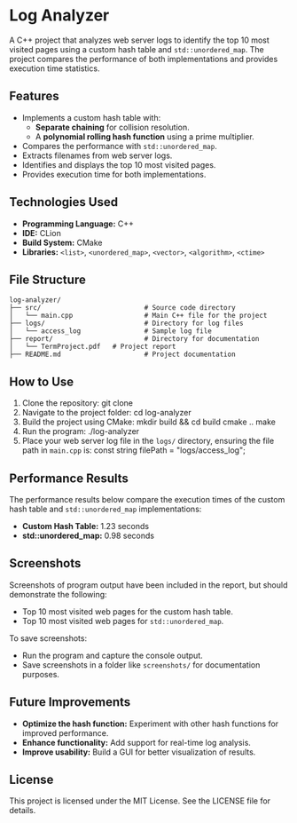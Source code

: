 # Log Analyzer

A C++ project that analyzes web server logs to identify the top 10 most visited pages using a custom hash table and `std::unordered_map`. The project compares the performance of both implementations and provides execution time statistics.

## Features
- Implements a custom hash table with:
    - **Separate chaining** for collision resolution.
    - A **polynomial rolling hash function** using a prime multiplier.
- Compares the performance with `std::unordered_map`.
- Extracts filenames from web server logs.
- Identifies and displays the top 10 most visited pages.
- Provides execution time for both implementations.

## Technologies Used
- **Programming Language:** C++
- **IDE:** CLion
- **Build System:** CMake
- **Libraries:** `<list>`, `<unordered_map>`, `<vector>`, `<algorithm>`, `<ctime>`

## File Structure
```plaintext
log-analyzer/
├── src/                          # Source code directory
│   └── main.cpp                  # Main C++ file for the project
├── logs/                         # Directory for log files
│   └── access_log                # Sample log file
├── report/                       # Directory for documentation
│   └── TermProject.pdf   # Project report
├── README.md                     # Project documentation
```

## How to Use
1. Clone the repository:
   git clone <repository-url>
2. Navigate to the project folder:
   cd log-analyzer
3. Build the project using CMake:
   mkdir build && cd build
   cmake ..
   make
4. Run the program:
   ./log-analyzer
5. Place your web server log file in the `logs/` directory, ensuring the file path in `main.cpp` is:
   const string filePath = "logs/access_log";

## Performance Results
The performance results below compare the execution times of the custom hash table and `std::unordered_map` implementations:

- **Custom Hash Table:** 1.23 seconds
- **std::unordered_map:** 0.98 seconds

## Screenshots
Screenshots of program output have been included in the report, but should demonstrate the following:
- Top 10 most visited web pages for the custom hash table.
- Top 10 most visited web pages for `std::unordered_map`.

To save screenshots:
- Run the program and capture the console output.
- Save screenshots in a folder like `screenshots/` for documentation purposes.

## Future Improvements
- **Optimize the hash function:** Experiment with other hash functions for improved performance.
- **Enhance functionality:** Add support for real-time log analysis.
- **Improve usability:** Build a GUI for better visualization of results.

## License
This project is licensed under the MIT License. See the LICENSE file for details.
